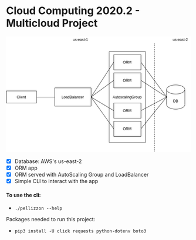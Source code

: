 # Cloud Computing 2020.2 - Multicloud Project

![Multicloud Diagram](MulticloudDiagram.png)

- [x] Database: AWS's us-east-2 
- [x] ORM app
- [x] ORM served with AutoScaling Group and LoadBalancer
- [x] Simple CLI to interact with the app

#### To use the cli:

- ```./pellizzon --help```

Packages needed to run this project:
- ```pip3 install -U click requests python-dotenv boto3```

